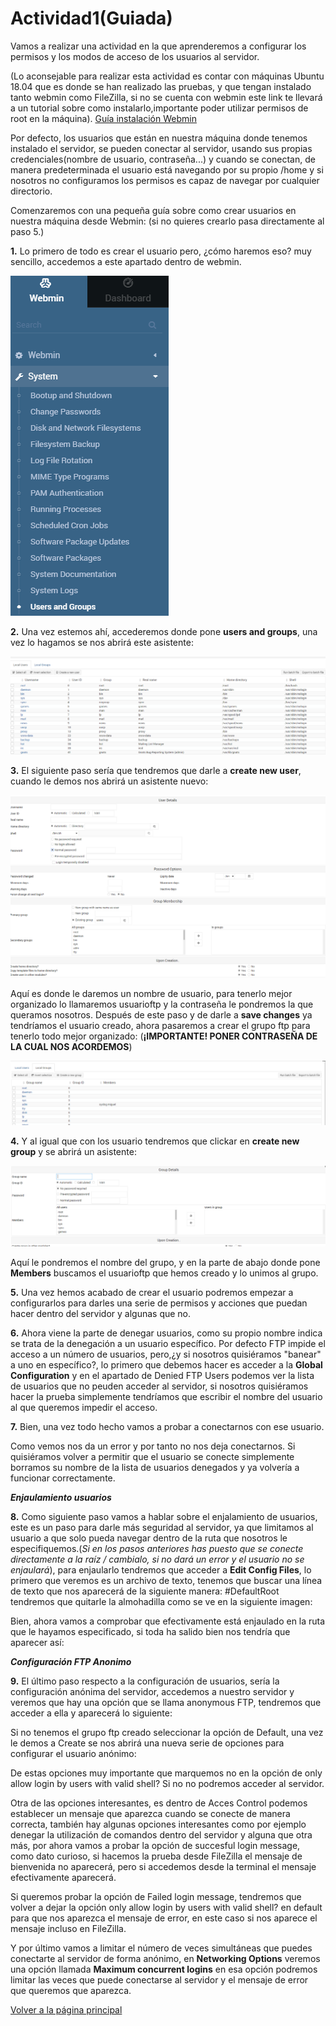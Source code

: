 # Actividad1(Guiada)

Vamos a realizar una actividad en la que aprenderemos a configurar los permisos y los modos de acceso de los usuarios al servidor.

(Lo aconsejable para realizar esta actividad es contar con máquinas Ubuntu 18.04 que es donde se han realizado las pruebas, y que tengan instalado tanto webmin como FileZilla, si no se cuenta con webmin este link te llevará a un tutorial sobre como instalarlo,importante poder utilizar permisos de root en la máquina). [Guía instalación Webmin](https://clouding.io/kb/como-instalar-webmin-en-ubuntu-18-04/)

Por defecto, los usuarios que están en nuestra máquina donde tenemos instalado el servidor, se pueden conectar al servidor, usando sus propias credenciales(nombre de usuario, contraseña...) y cuando se conectan, de manera predeterminada el usuario está navegando por su propio /home y si nosotros no configuramos los permisos es capaz de navegar por cualquier directorio.

Comenzaremos con una pequeña guía sobre como crear usuarios en nuestra máquina desde Webmin: (si no quieres crearlo pasa directamente al paso 5.)

**1.** Lo primero de todo es crear el usuario pero, ¿cómo haremos eso? muy sencillo, accedemos a este apartado dentro de webmin.

![Captura](./imagenes/Captura.PNG)

**2.** Una vez estemos ahí, accederemos donde pone **users and groups**, una vez lo hagamos se nos abrirá este asistente:

![Captura2](./imagenes/Captura2.PNG)

**3.** El siguiente paso sería que tendremos  que darle a **create new user**, cuando le demos nos abrirá un asistente nuevo:

![Captura3](./imagenes/Captura3.PNG)

Aquí es donde le daremos un nombre de usuario, para tenerlo mejor organizado lo llamaremos usuarioftp y la contraseña le pondremos la que queramos nosotros. Después de este paso y de darle a **save changes** ya tendríamos el usuario creado, ahora pasaremos a crear el grupo ftp para tenerlo todo mejor organizado:
(**¡IMPORTANTE! PONER CONTRASEÑA DE LA CUAL NOS ACORDEMOS**)

![Captura4](./imagenes/Captura4.PNG)

**4.** Y al igual que con los usuario tendremos que clickar en **create new group** y se abrirá un asistente:

![Captura5](./imagenes/Captura5.PNG)

Aquí le pondremos el nombre del grupo, y en la parte de abajo donde pone **Members** buscamos el usuarioftp que hemos creado y lo unimos al grupo. 

**5.** Una vez hemos acabado de crear el usuario podremos empezar a configurarlos para darles una serie de permisos y acciones que puedan hacer dentro del servidor y algunas que no.






**6.** Ahora viene la parte de denegar usuarios, como su propio nombre indica se trata de la denegación a un usuario específico. Por defecto FTP impide el acceso  a un número de usuarios, pero,¿y si nosotros quisiéramos "banear" a uno en específico?, lo primero que debemos hacer es acceder a la **Global Configuration** y en el apartado de Denied FTP Users podemos ver la lista de usuarios que no peuden acceder al servidor, si nosotros quisiéramos hacer la prueba simplemente tendríamos que escribir el nombre del usuario al que queremos impedir el acceso.






**7.** Bien, una vez todo hecho vamos a probar a conectarnos con ese usuario.



Como vemos nos da un error y por tanto no nos deja conectarnos. Si quisiéramos volver a permitir que el usuario se conecte simplemente borramos su nombre de la lista de usuarios denegados y ya volvería a funcionar correctamente.

***Enjaulamiento usuarios***

**8.** Como siguiente paso vamos a hablar sobre el enjalamiento de usuarios, este es un paso para darle más seguridad al servidor, ya que limitamos al usuario a que solo pueda navegar dentro de la ruta que nosotros le especifiquemos.(*Si en los pasos anteriores has puesto que se conecte directamente a la raíz / cambialo, si no dará un error y el usuario no se enjaulará*), para enjaularlo tendremos que acceder a **Edit Config Files**, lo primero que veremos es un archivo de texto, tenemos que buscar una línea de texto que nos aparecerá de la siguiente manera: #DefaultRoot tendremos que quitarle la almohadilla como se ve en la siguiente imagen:



Bien, ahora vamos a comprobar que efectivamente está enjaulado en la ruta que le hayamos especificado, si toda ha salido bien nos tendría que aparecer así:

***Configuración FTP Anonimo***

**9.** El último paso respecto a la configuración de usuarios, sería la configuración anónima del servidor, accedemos a nuestro servidor y veremos que hay una opción que se llama anonymous FTP, tendremos que acceder a ella y aparecerá lo siguiente: 


Si no tenemos el grupo ftp creado seleccionar la opción de Default, una vez le demos a Create se nos abrirá una nueva serie de opciones para configurar el usuario anónimo:

De estas opciones muy importante que marquemos no en la opción de only allow login by users with valid shell? Si no no podremos acceder al servidor.

Otra de las opciones interesantes, es dentro de Acces Control podemos establecer un mensaje que aparezca cuando se conecte de manera correcta, también hay algunas opciones interesantes como por ejemplo denegar la utilización de comandos dentro del servidor y alguna que otra más, por ahora vamos a probar la opción de succesful login message, como dato curioso, si hacemos la prueba desde FileZilla el mensaje de bienvenida no aparecerá, pero si accedemos desde la terminal el mensaje efectivamente aparecerá.


Si queremos probar la opción de Failed login message, tendremos que volver a dejar la opción only allow login by users with valid shell? en default para que nos aparezca el mensaje de error, en este caso si nos aparece el mensaje incluso en FileZilla.

Y por último vamos a limitar el número de veces simultáneas que puedes conectarte al servidor de forma anónimo, en **Networking Options** veremos una opción llamada **Maximum concurrent logins** en esa opción podremos limitar las veces que puede conectarse al servidor y el mensaje de error que queremos que aparezca.


[Volver a la página principal](README.md)

